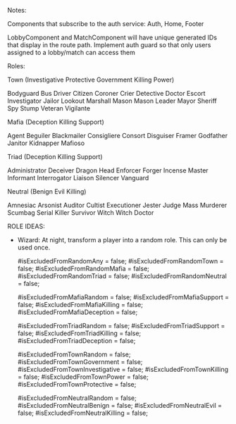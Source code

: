 Notes:

Components that subscribe to the auth service:
Auth, Home, Footer

LobbyComponent and MatchComponent will have unique generated IDs that display in the route path. Implement auth guard so that only users assigned to a lobby/match can access them

Roles:

Town (Investigative Protective Government Killing Power)

Bodyguard Bus Driver Citizen Coroner Crier Detective Doctor Escort Investigator Jailor Lookout Marshall Mason Mason Leader Mayor Sheriff Spy Stump Veteran Vigilante

Mafia (Deception Killing Support)

Agent Beguiler Blackmailer Consigliere Consort Disguiser Framer Godfather Janitor Kidnapper Mafioso

Triad (Deception Killing Support)

Administrator Deceiver Dragon Head Enforcer Forger Incense Master Informant Interrogator Liaison Silencer Vanguard

Neutral (Benign Evil Killing)

Amnesiac Arsonist Auditor Cultist Executioner Jester Judge Mass Murderer Scumbag Serial Killer Survivor Witch Witch Doctor

ROLE IDEAS:
- Wizard: At night, transform a player into a random role. This can only be used once.

  #isExcludedFromRandomAny = false;
  #isExcludedFromRandomTown = false;
  #isExcludedFromRandomMafia = false;
  #isExcludedFromRandomTriad = false;
  #isExcludedFromRandomNeutral = false;

  #isExcludedFromMafiaRandom = false;
  #isExcludedFromMafiaSupport = false;
  #isExcludedFromMafiaKilling = false;
  #isExcludedFromMafiaDeception =  false;

  #isExcludedFromTriadRandom = false;
  #isExcludedFromTriadSupport = false;
  #isExcludedFromTriadKilling = false;
  #isExcludedFromTriadDeception =  false;

  #isExcludedFromTownRandom = false;
  #isExcludedFromTownGovernment = false;
  #isExcludedFromTownInvestigative = false;
  #isExcludedFromTownKilling = false;
  #isExcludedFromTownPower = false;
  #isExcludedFromTownProtective = false;

  #isExcludedFromNeutralRandom = false;
  #isExcludedFromNeutralBenign = false;
  #isExcludedFromNeutralEvil = false;
  #isExcludedFromNeutralKilling = false;
